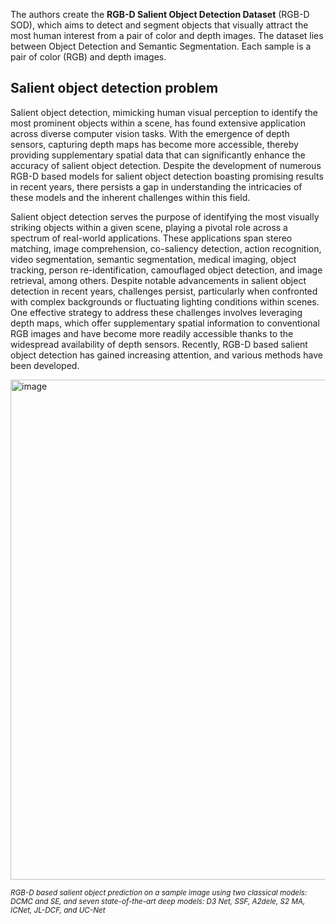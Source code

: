 The authors create the **RGB-D Salient Object Detection Dataset** (RGB-D SOD), which aims to detect and segment objects that visually attract the most human interest from a pair of color and depth images. The dataset lies between Object Detection and Semantic Segmentation. Each sample is a pair of color (RGB) and depth images.

## Salient object detection problem

Salient object detection, mimicking human visual perception to identify the most prominent objects within a scene, has found extensive application across diverse computer vision tasks. With the emergence of depth sensors, capturing depth maps has become more accessible, thereby providing supplementary spatial data that can significantly enhance the accuracy of salient object detection. Despite the development of numerous RGB-D based models for salient object detection boasting promising results in recent years, there persists a gap in understanding the intricacies of these models and the inherent challenges within this field.

Salient object detection serves the purpose of identifying the most visually striking objects within a given scene, playing a pivotal role across a spectrum of real-world applications. These applications span stereo matching, image comprehension, co-saliency detection, action recognition, video segmentation, semantic segmentation, medical imaging, object tracking, person re-identification, camouflaged object detection, and image retrieval, among others. Despite notable advancements in salient object detection in recent years, challenges persist, particularly when confronted with complex backgrounds or fluctuating lighting conditions within scenes. One effective strategy to address these challenges involves leveraging depth maps, which offer supplementary spatial information to conventional RGB images and have become more readily accessible thanks to the widespread availability of depth sensors. Recently, RGB-D based salient object detection has gained increasing attention, and various methods have been developed.

<img src="https://github.com/dataset-ninja/rgbd-sod/assets/120389559/f5bde388-a2eb-49c8-93c2-33d8266cf8db" alt="image" width="800">

<span style="font-size: smaller; font-style: italic;">RGB-D based salient object prediction on a sample image using two classical models: DCMC and SE, and seven state-of-the-art deep models: D3 Net, SSF, A2dele, S2 MA, ICNet, JL-DCF, and UC-Net</span>
